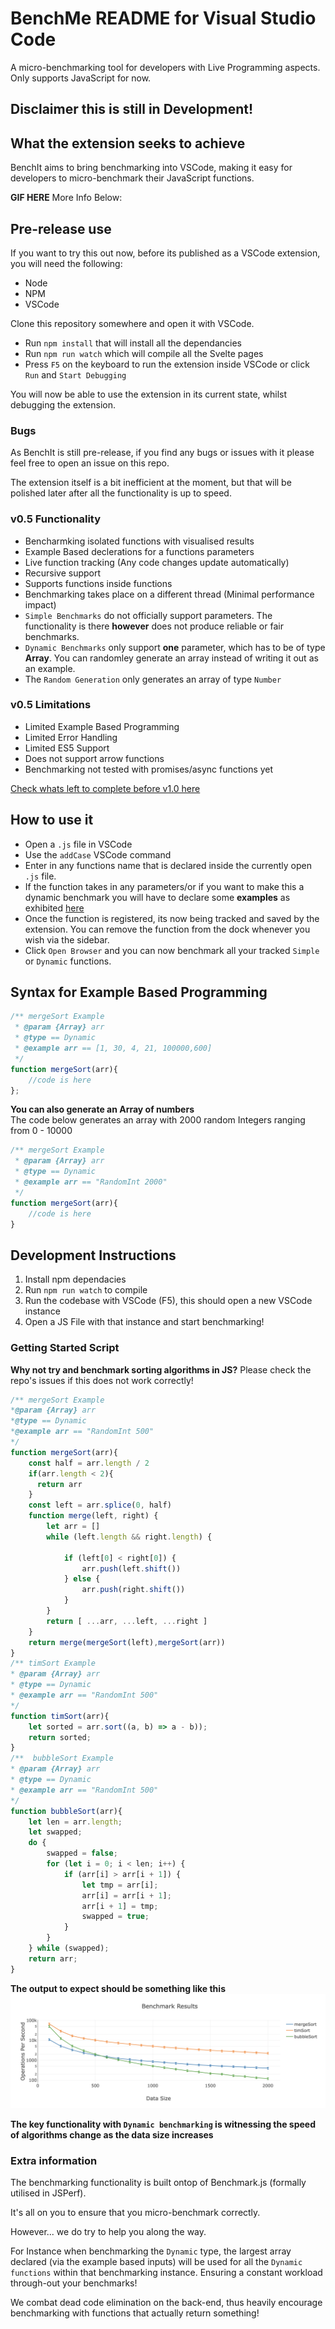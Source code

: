 # BenchMe README for Visual Studio Code

A micro-benchmarking tool for developers with Live Programming aspects. Only supports JavaScript for now.

## **Disclaimer** this is still in Development!

## What the extension seeks to achieve

BenchIt aims to bring benchmarking into VSCode, making it easy for developers to micro-benchmark their JavaScript functions. 


**GIF HERE**
More Info Below:

## Pre-release use

If you want to try this out now, before its published as a VSCode extension, you will need the following:

- Node
- NPM
- VSCode

Clone this repository somewhere and open it with VSCode.

- Run `npm install` that will install all the dependancies
- Run `npm run watch` which will compile all the Svelte pages
- Press `F5` on the keyboard to run the extension inside VSCode or click `Run` and `Start Debugging`

You will now be able to use the extension in its current state, whilst debugging the extension.


### Bugs

As BenchIt is still pre-release, if you find any bugs or issues with it please feel free to open an issue on this repo.

The extension itself is a bit inefficient at the moment, but that will be polished later after all the functionality is up to speed.

### v0.5 Functionality
- Bencharmking isolated functions with visualised results
- Example Based declerations for a functions parameters
- Live function tracking (Any code changes update automatically)
- Recursive support
- Supports functions inside functions
- Benchmarking takes place on a different thread (Minimal performance impact)
- `Simple Benchmarks` do not officially support parameters. The functionality is there **however** does not produce reliable or fair benchmarks.
- `Dynamic Benchmarks` only support **one** parameter, which has to be of type **Array**. You can randomley generate an array instead of writing it out as an example.
- The `Random Generation` only generates an array of type `Number`

### v0.5 Limitations
- Limited Example Based Programming
- Limited Error Handling
- Limited ES5 Support
- Does not support arrow functions
- Benchmarking not tested with promises/async functions yet

[Check whats left to complete before v1.0 here](https://github.com/RockiRider/BenchIt/projects/1)

## How to use it

- Open a `.js` file in VSCode
- Use the `addCase` VSCode command
- Enter in any functions name that is declared inside the currently open `.js` file.
- If the function takes in any parameters/or if you want to make this a dynamic benchmark you will have to declare some **examples** as exhibited [here]()
- Once the function is registered, its now being tracked and saved by the extension. You can remove the function from the dock whenever you wish via the sidebar.
- Click `Open Browser` and you can now benchmark all your tracked `Simple` or `Dynamic` functions. 


## Syntax for Example Based Programming

``` javascript
/** mergeSort Example
 * @param {Array} arr
 * @type == Dynamic
 * @example arr == [1, 30, 4, 21, 100000,600]
 */
function mergeSort(arr){
    //code is here
};
```

**You can also generate an Array of numbers**
 \
 The code below generates an array with 2000 random Integers ranging from 0 - 10000

``` javascript
/** mergeSort Example
 * @param {Array} arr
 * @type == Dynamic
 * @example arr == "RandomInt 2000"
 */
function mergeSort(arr){
    //code is here
}
```
## Development Instructions
1. Install npm dependacies 
2. Run `npm run watch` to compile
3. Run the codebase with VSCode (F5), this should open a new VSCode instance
4. Open a JS File with that instance and start benchmarking!

### Getting Started Script
**Why not try and benchmark sorting algorithms in JS?**
Please check the repo's issues if this does not work correctly!
``` javascript
/** mergeSort Example
*@param {Array} arr
*@type == Dynamic
*@example arr == "RandomInt 500"
*/
function mergeSort(arr){
    const half = arr.length / 2
    if(arr.length < 2){
      return arr 
    }
    const left = arr.splice(0, half)
    function merge(left, right) {
        let arr = []
        while (left.length && right.length) {
             
            if (left[0] < right[0]) {
                arr.push(left.shift())  
            } else {
                arr.push(right.shift()) 
            }
        }
        return [ ...arr, ...left, ...right ]
    }
    return merge(mergeSort(left),mergeSort(arr))
}
/** timSort Example
* @param {Array} arr
* @type == Dynamic
* @example arr == "RandomInt 500"
*/
function timSort(arr){
    let sorted = arr.sort((a, b) => a - b));
    return sorted;
}
/**  bubbleSort Example
* @param {Array} arr
* @type == Dynamic
* @example arr == "RandomInt 500"
*/
function bubbleSort(arr){
    let len = arr.length;
    let swapped;
    do {
        swapped = false;
        for (let i = 0; i < len; i++) {
            if (arr[i] > arr[i + 1]) {
                let tmp = arr[i];
                arr[i] = arr[i + 1];
                arr[i + 1] = tmp;
                swapped = true;
            }
        }
    } while (swapped);
    return arr;
}
```

**The output to expect should be something like this**
![Bencharmking Results](assets/benchmarkDisplay.png)

**The key functionality with `Dynamic benchmarking` is witnessing the speed of algorithms change as the data size increases**



### Extra information
The benchmarking functionality is built ontop of Benchmark.js (formally utilised in JSPerf).

It's all on you to ensure that you micro-benchmark correctly.

However... we do try to help you along the way. 

For Instance when benchmarking the `Dynamic` type, the largest array declared (via the example based inputs) will be used for all the `Dynamic functions` within that benchmarking instance. Ensuring a constant workload through-out your benchmarks!

We combat dead code elimination on the back-end, thus heavily encourage benchmarking with functions that actually return something!
